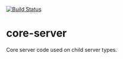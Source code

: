 [![Build Status](https://travis-ci.org/3Blades/core-server.svg?branch=master)](https://travis-ci.org/3Blades/core-server)

# core-server
Core server code used on child server types.
